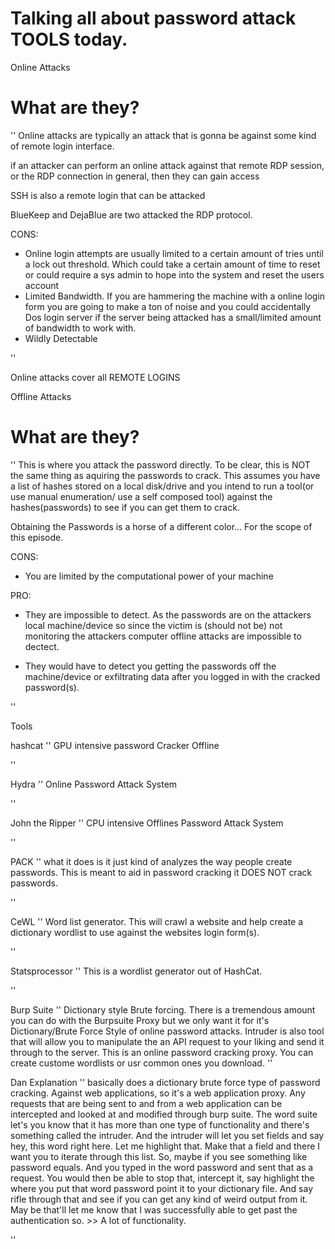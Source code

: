 # Talking all about password attack TOOLS today.

Online Attacks
# What are they?
''
Online attacks are typically an attack that is gonna be against some kind of remote login interface.

if an attacker can perform an online attack against that remote RDP session, or the RDP connection in general, then they can gain access

SSH is also a remote login that can be attacked

BlueKeep and DejaBlue are two attacked the RDP protocol.

CONS:
- Online login attempts are usually limited to a certain amount of tries until a lock out threshold.
    Which could take a certain amount of time to reset or could require a sys admin to hope into the system and reset the users account
- Limited Bandwidth. If you are hammering the machine with a online login form you are going to make a ton of noise and you could accidentally Dos login server if the server being attacked has a small/limited amount of bandwidth to work with.
- Wildly Detectable  

''

Online attacks cover all REMOTE LOGINS 


Offline Attacks
# What are they?
''
This is where you attack the password directly. To be clear, this is NOT the same thing as aquiring the passwords to crack. This assumes you have a list of hashes stored on a local disk/drive and you intend to run a tool(or use manual enumeration/ use a self composed tool) against the hashes(passwords) to see if you can get them to crack.

Obtaining the Passwords is a horse of a different color... For the scope of this episode.

CONS:
- You are limited by the computational power of your machine

PRO:
- They are impossible to detect. As the passwords are on the attackers local machine/device so since the victim is (should not be) not monitoring the attackers computer offline attacks are impossible to dectect.


- They would have to detect you getting the passwords off the machine/device or exfiltrating data after you logged in with the cracked password(s). 

''

Tools

hashcat
''
GPU intensive password Cracker
Offline

''

Hydra
''
Online Password Attack System 

''

John the Ripper
''
CPU intensive
Offlines Password Attack System

''

PACK
''
what it does is it just kind of analyzes the way people create passwords. This is meant to aid in password cracking it DOES NOT crack passwords.

''

CeWL
''
Word list generator. This will crawl a website and help create a dictionary wordlist to use against the websites login form(s).

''


Statsprocessor
''
This is a wordlist generator out of HashCat.

''


Burp Suite
''
Dictionary style Brute forcing. 
There is a tremendous amount you can do with the Burpsuite Proxy but we only want it for it's Dictionary/Brute Force Style of online password attacks.
Intruder is also tool that will allow you to manipulate the an API request to your liking and send it through to the server.
This is an online password cracking proxy.
You can create custome wordlists or usr common ones you download.
''




  Dan Explanation
  ''
 basically does a dictionary brute force type of password cracking. Against web applications, so it's a web application proxy. Any requests that are being sent to and from a web application can be intercepted and looked at and modified through burp suite. The word suite let's you know that it has more than one type of functionality and there's something called the intruder. And the intruder will let you set fields and say hey, this word right here. Let me highlight that. Make that a field and there I want you to iterate through this list. So, maybe if you see something like password equals. And you typed in the word password and sent that as a request. You would then be able to stop that, intercept it, say highlight the where you put that word password point it to your dictionary file. And say rifle through that and see if you can get any kind of weird output from it. May be that'll let me know that I was successfully able to get past the authentication so. >> A lot of functionality.
  
  ''